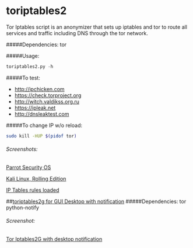 # toriptables2
Tor Iptables script is an anonymizer that sets up iptables and tor to route all services and traffic including DNS through the tor network.

#####Dependencies:
tor

#####Usage:
```python
toriptables2.py -h
```
#####To test:
* http://ipchicken.com
* https://check.torproject.org
* http://witch.valdikss.org.ru
* https://ipleak.net
* http://dnsleaktest.com


#####To change IP w/o reload:
```bash
sudo kill -HUP $(pidof tor)
```
###### Screenshots:
[Parrot Security OS](http://bit.ly/2b6IjNP)

[Kali Linux, Rolling Edition](http://bit.ly/1otCXOn)

[IP Tables rules loaded](http://bit.ly/1NjmDLn)


##[toriptables2g for GUI Desktop with notification](https://bitbucket.org/ruped24/toriptables2g/src)
#####Dependencies:
tor python-notify

###### Screenshot:
[Tor Iptables2G with desktop notification](http://bit.ly/2bJO9WA)
